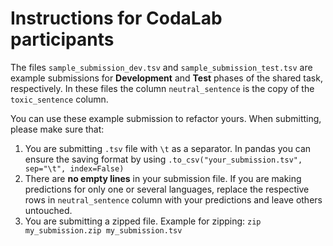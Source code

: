 # Instructions for CodaLab participants

The files `sample_submission_dev.tsv` and `sample_submission_test.tsv` are example submissions for **Development** and **Test** phases of the shared task, respectively. In these files the column `neutral_sentence` is the copy of the `toxic_sentence` column. 

You can use these example submission to refactor yours. When submitting, please make sure that:
1. You are submitting `.tsv` file with `\t` as a separator. In pandas you can ensure the saving format by using `.to_csv("your_submission.tsv", sep="\t", index=False)` 
2. There are **no empty lines** in your submission file. If you are making predictions for only one or several languages, replace the respective rows in `neutral_sentence` column with your predictions and leave others untouched.
3. You are submitting a zipped file. Example for zipping: `zip my_submission.zip my_submission.tsv`
   